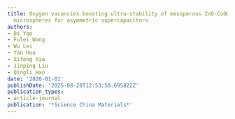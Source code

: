 ```yaml
---
title: Oxygen vacancies boosting ultra-stability of mesoporous ZnO-CoO@ N-doped carbon
  microspheres for asymmetric supercapacitors
authors:
- Di Yao
- Fulei Wang
- Wu Lei
- Yan Hua
- Xifeng Xia
- Jinping Liu
- Qingli Hao
date: '2020-01-01'
publishDate: '2025-08-28T12:53:50.695822Z'
publication_types:
- article-journal
publication: '*Science China Materials*'
---
```

